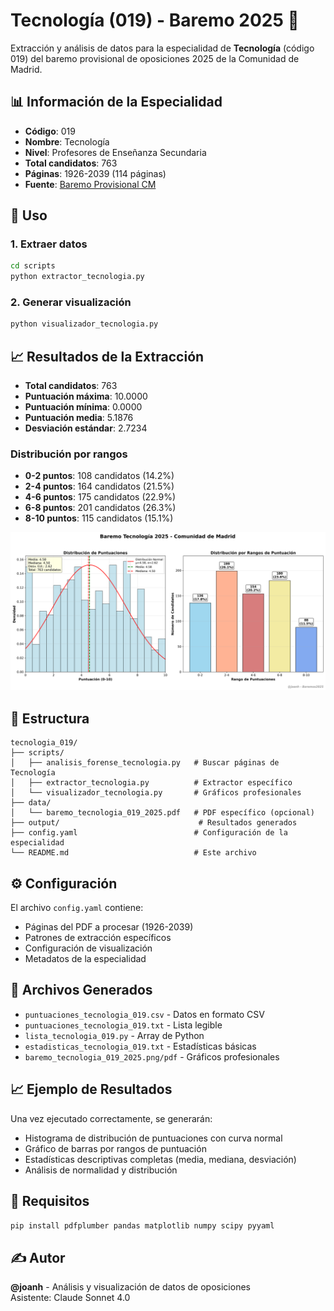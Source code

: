 # Tecnología (019) - Baremo 2025 🔧

Extracción y análisis de datos para la especialidad de **Tecnología** (código 019) del baremo provisional de oposiciones 2025 de la Comunidad de Madrid.

## 📊 Información de la Especialidad

- **Código**: 019
- **Nombre**: Tecnología  
- **Nivel**: Profesores de Enseñanza Secundaria
- **Total candidatos**: 763
- **Páginas**: 1926-2039 (114 páginas)
- **Fuente**: [Baremo Provisional CM](https://www.comunidad.madrid/sites/default/files/doc/educacion/rh03/rh03_257_2025_590_12_baremo_prov.pdf)

## 🚀 Uso

### 1. Extraer datos

```bash
cd scripts
python extractor_tecnologia.py
```

### 2. Generar visualización

```bash
python visualizador_tecnologia.py
```

## 📈 Resultados de la Extracción

- **Total candidatos**: 763
- **Puntuación máxima**: 10.0000
- **Puntuación mínima**: 0.0000  
- **Puntuación media**: 5.1876
- **Desviación estándar**: 2.7234

### Distribución por rangos

- **0-2 puntos**: 108 candidatos (14.2%)
- **2-4 puntos**: 164 candidatos (21.5%)
- **4-6 puntos**: 175 candidatos (22.9%)
- **6-8 puntos**: 201 candidatos (26.3%)
- **8-10 puntos**: 115 candidatos (15.1%)

![Gráfico Tecnología](../../img/baremo_tecnologia_019_2025.png)

## 📁 Estructura

```
tecnologia_019/
├── scripts/
│   ├── analisis_forense_tecnologia.py   # Buscar páginas de Tecnología
│   ├── extractor_tecnologia.py          # Extractor específico
│   └── visualizador_tecnologia.py       # Gráficos profesionales
├── data/
│   └── baremo_tecnologia_019_2025.pdf   # PDF específico (opcional)
├── output/                               # Resultados generados
├── config.yaml                          # Configuración de la especialidad
└── README.md                            # Este archivo
```

## ⚙️ Configuración

El archivo `config.yaml` contiene:

- Páginas del PDF a procesar (1926-2039)
- Patrones de extracción específicos
- Configuración de visualización
- Metadatos de la especialidad

## 🎯 Archivos Generados

- `puntuaciones_tecnologia_019.csv` - Datos en formato CSV
- `puntuaciones_tecnologia_019.txt` - Lista legible
- `lista_tecnologia_019.py` - Array de Python
- `estadisticas_tecnologia_019.txt` - Estadísticas básicas
- `baremo_tecnologia_019_2025.png/pdf` - Gráficos profesionales

## 📈 Ejemplo de Resultados

Una vez ejecutado correctamente, se generarán:

- Histograma de distribución de puntuaciones con curva normal
- Gráfico de barras por rangos de puntuación
- Estadísticas descriptivas completas (media, mediana, desviación)
- Análisis de normalidad y distribución

## 🔧 Requisitos

```bash
pip install pdfplumber pandas matplotlib numpy scipy pyyaml
```

## ✍️ Autor

**@joanh** - Análisis y visualización de datos de oposiciones  
Asistente: Claude Sonnet 4.0

